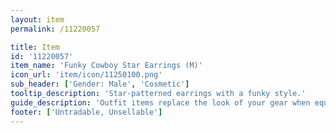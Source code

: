 ```yaml
---
layout: item
permalink: /11220057

title: Item
id: '11220057'
item_name: 'Funky Cowboy Star Earrings (M)'
icon_url: 'item/icon/11250100.png'
sub_header: ['Gender: Male', 'Cosmetic']
tooltip_description: 'Star-patterned earrings with a funky style.'
guide_description: 'Outfit items replace the look of your gear when equipped.'
footer: ['Untradable, Unsellable']
---
```

